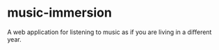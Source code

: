 # music-immersion
A web application for listening to music as if you are living in a different year.
